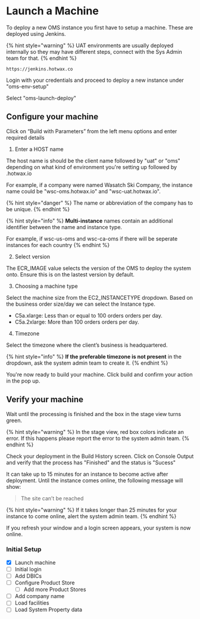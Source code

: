 # Launch a Machine

To deploy a new OMS instance you first have to setup a machine. These are deployed using Jenkins.

{% hint style="warning" %}
    UAT environments are usually deployed internally so they may have different steps, connect with the Sys Admin team for that.
{% endhint %}

```
https://jenkins.hotwax.co
```

Login with your credentials and proceed to deploy a new instance under "oms-env-setup"

Select "oms-launch-deploy"

## Configure your machine

Click on “Build with Parameters” from the left menu options and enter required details

1. Enter a HOST name

The host name is should be the client name followed by "uat" or "oms" depending on what kind of environment you're setting up followed by .hotwax.io

For example, if a company were named Wasatch Ski Company, the instance name could be "wsc-oms.hotwax.io" and "wsc-uat.hotwax.io". 

{% hint style="danger" %}
The name or abbreviation of the company has to be unique.
{% endhint %}

{% hint style="info" %}
**Multi-instance** names contain an additional identifier between the name and instance type.

For example, if wsc-us-oms and wsc-ca-oms if there will be seperate instances for each country
{% endhint %}

2. Select version

The ECR_IMAGE value selects the version of the OMS to deploy the system onto. Ensure this is on the lastest version by default.

3. Choosing a machine type

Select the machine size from the EC2_INSTANCETYPE dropdown. Based on the business order size/day we can select the Instance type.

- C5a.xlarge: Less than or equal to 100 orders orders per day.
- C5a.2xlarge: More than 100 orders orders per day.

4. Timezone

Select the timezone where the client’s business is headquartered.

{% hint style="info" %}
**If the preferable timezone is not present** in the dropdown, ask the system admin team to create it.
{% endhint %}


You're now ready to build your machine. Click build and confirm your action in the pop  up.

## Verify your machine

Wait until the processing is finished and the box in the stage view turns green.


{% hint style="warning" %}
In the stage view, red box colors indicate an error. If this happens please report the error to the system admin team.
{% endhint %}

Check your deployment in the Build History screen. Click on Console Output and verify that the process has "Finished" and the status is "Sucess"

It can take up to 15 minutes for an instance to become active after deployment. Until the instance comes online, the following message will show:
> The site can’t be reached

{% hint style="warning" %}
If it takes longer than 25 minutes for your instance to come online, alert the system admin team.
{% endhint %}

If you refresh your window and a login screen appears, your system is now online.

### Initial Setup
- [x] Launch machine
- [ ] Initial login
- [ ] Add DBICs
- [ ] Configure Product Store
  - [ ] Add more Product Stores
- [ ] Add company name
- [ ] Load facilities
- [ ] Load System Property data